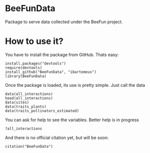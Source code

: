 # BeeFunData
Package to serve data collected under the BeeFun project.

How to use it?
==============
You have to install the package from GitHub. Thats easy:

```
install.packages("devtools")
require(devtools)
install_github("BeeFunData", "ibartomeus")
library(BeeFunData)
```

Once the package is loaded, its use is pretty simple. Just call the data

```
data(all_interactions)
head(all_interactions)
data(sites)
data(traits_plants)
data(traits_pollinators_estimated)

```

You can ask for help to see the variables. Better help is in progress
```
?all_interactions
```

And there is no official citation yet, but will be soon:
```
citation("BeeFunData")
```

